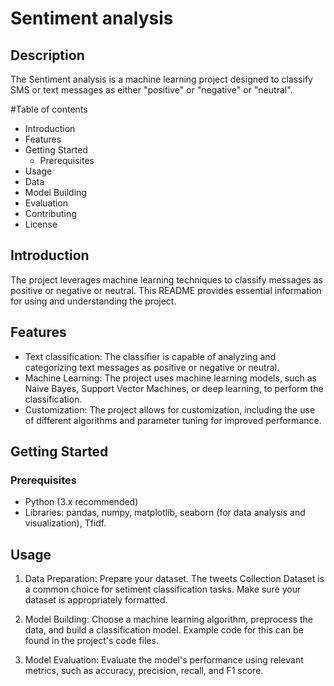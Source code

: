 # Sentiment analysis

## Description

The Sentiment analysis is a machine learning project designed to classify SMS or text messages as either "positive" or "negative" or "neutral".

#Table of contents

- Introduction
- Features
- Getting Started
  - Prerequisites
- Usage
- Data
- Model Building
- Evaluation
- Contributing
- License
## Introduction

The project leverages machine learning techniques to classify messages as positive or negative or neutral. This README provides essential information for using and understanding the project.

## Features

- Text classification: The classifier is capable of analyzing and categorizing text messages as positive or negative or neutral.
- Machine Learning: The project uses machine learning models, such as Naive Bayes, Support Vector Machines, or deep learning, to perform the classification.
- Customization: The project allows for customization, including the use of different algorithms and parameter tuning for improved performance.

## Getting Started

### Prerequisites

- Python (3.x recommended)
- Libraries: pandas, numpy, matplotlib, seaborn (for data analysis and visualization), Tfidf.

## Usage

1. Data Preparation: Prepare your dataset. The tweets Collection Dataset is a common choice for setiment classification tasks. Make sure your dataset is appropriately formatted.

2. Model Building: Choose a machine learning algorithm, preprocess the data, and build a classification model. Example code for this can be found in the project's code files.

3. Model Evaluation: Evaluate the model's performance using relevant metrics, such as accuracy, precision, recall, and F1 score.
